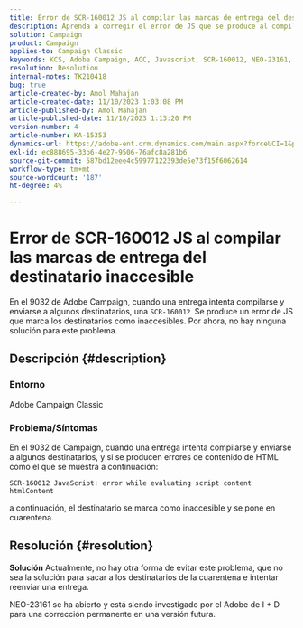 ```yaml
---
title: Error de SCR-160012 JS al compilar las marcas de entrega del destinatario inaccesible
description: Aprenda a corregir el error de JS que se produce al compilar la entrega para los destinatarios en Adobe Campaign Classic. De momento, no hay ninguna solución disponible para este problema.
solution: Campaign
product: Campaign
applies-to: Campaign Classic
keywords: KCS, Adobe Campaign, ACC, Javascript, SCR-160012, NEO-23161, Adobe Campaign Classic, error, compilación de la entrega para destinatarios, destinatario marcado como inaccesible
resolution: Resolution
internal-notes: TK210418
bug: true
article-created-by: Amol Mahajan
article-created-date: 11/10/2023 1:03:08 PM
article-published-by: Amol Mahajan
article-published-date: 11/10/2023 1:13:20 PM
version-number: 4
article-number: KA-15353
dynamics-url: https://adobe-ent.crm.dynamics.com/main.aspx?forceUCI=1&pagetype=entityrecord&etn=knowledgearticle&id=df5c777b-c97f-ee11-8179-6045bd006b25
exl-id: ec888695-33b6-4e27-9506-76afc8a281b6
source-git-commit: 587bd12eee4c59977122393de5e73f15f6062614
workflow-type: tm+mt
source-wordcount: '187'
ht-degree: 4%

---
```


# Error de SCR-160012 JS al compilar las marcas de entrega del destinatario inaccesible


En el 9032 de Adobe Campaign, cuando una entrega intenta compilarse y enviarse a algunos destinatarios, una `SCR-160012 `Se produce un error de JS que marca los destinatarios como inaccesibles. Por ahora, no hay ninguna solución para este problema.

## Descripción {#description}


### <b>Entorno</b>

Adobe Campaign Classic



### <b>Problema/Síntomas</b>

En el 9032 de Campaign, cuando una entrega intenta compilarse y enviarse a algunos destinatarios, y si se producen errores de contenido de HTML como el que se muestra a continuación:


```
SCR-160012 JavaScript: error while evaluating script content htmlContent
```


a continuación, el destinatario se marca como inaccesible y se pone en cuarentena.


## Resolución {#resolution}

<b>Solución</b>
Actualmente, no hay otra forma de evitar este problema, que no sea la solución para sacar a los destinatarios de la cuarentena e intentar reenviar una entrega.

NEO-23161 se ha abierto y está siendo investigado por el Adobe de I + D para una corrección permanente en una versión futura.
